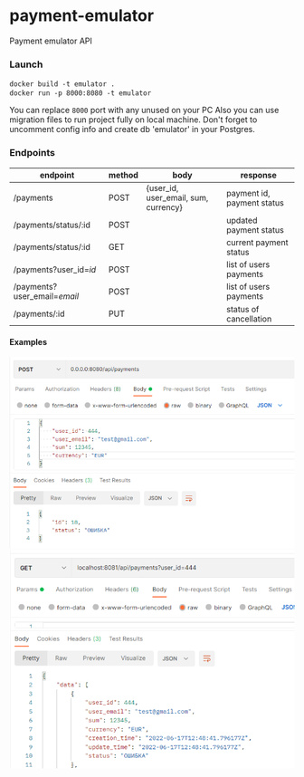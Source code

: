 # payment-emulator
Payment emulator API

### Launch

```
docker build -t emulator .
docker run -p 8000:8080 -t emulator
```
You can replace ```8000``` port with any unused on your PC
Also you can use migration files to run project fully on local machine. Don't forget to uncomment config info and create db 'emulator' in your Postgres.

### Endpoints
endpoint | method | body | response
--- | --- | --- | ---
/payments|POST|{user_id, user_email, sum, currency}| payment id, payment status 
/payments/status/:id|POST| |updated payment status
/payments/status/:id |GET| |current payment status
/payments?user_id=*id*|POST| |list of users payments
/payments?user_email=*email*|POST| |list of users payments
/payments/:id|PUT| |status of cancellation

#### Examples
![post new payment](1.png)
![get payments list](2.png)
